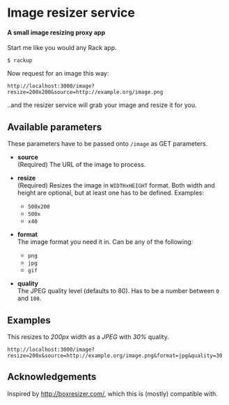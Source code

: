 # Image resizer service
#### A small image resizing proxy app

Start me like you would any Rack app.

    $ rackup

Now request for an image this way:

    http://localhost:3000/image?resize=200x200&source=http://example.org/image.png

..and the resizer service will grab your image and resize it for you.

## Available parameters

These parameters have to be passed onto `/image` as GET parameters.

* __source__   
  (Required) The URL of the image to process.

* __resize__  
  (Required) Resizes the image in `WIDTHxHEIGHT` format. Both width and height are
  optional, but at least one has to be defined. Examples:

  * `500x200`
  * `500x`
  * `x40`

* __format__  
  The image format you need it in. Can be any of the following:

  * `png`
  * `jpg`
  * `gif`

* __quality__  
  The JPEG quality level (defaults to 80). Has to be a number between `0` and `100`.

## Examples

This resizes to *200px* width as a *JPEG* with *30%* quality.

    http://localhost:3000/image?resize=200x&source=http://example.org/image.png&format=jpg&quality=30

## Acknowledgements

Inspired by http://boxresizer.com/, which this is (mostly) compatible with.
